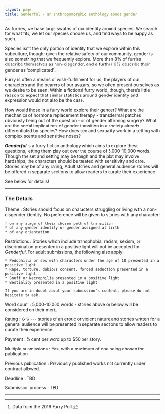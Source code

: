 ```yaml
---
layout: page
title: Genderful - an anthropomorphic anthology about gender
---
```


As furries, we base large swaths of our identity around species. We search for what fits, we let our species choose us, and find ways to be happy as such.

Species isn't the only portion of identity that we explore within this subculture, though; given the relative safety of our community, gender is also something that we frequently explore. More than 8% of furries describe themselves as non-cisgender, and a further 6% describe their gender as 'complicated'[^stats].

Furry is often a means of wish-fulfillment for us, the players of our characters and the bearers of our avatars, so we often present ourselves as we desire to be seen. Within a fictional furry world, though, there's little reason to expect that similar statistics around gender identity and expression would not also be the case.

How would those in a furry world explore their gender? What are the mechanics of hormone replacement therapy - transdermal patches obviously being out of the question - or of gender affirming surgery? What are the social implications of gender transition in a society already differentiated by species? How does sex and sexuality work in a setting with complex scents and sensitive noses?

***Genderful*** is a furry fiction anthology which aims to explore these questions, letting them play out over the course of 5,000-10,000 words. Though the set and setting may be tough and the plot may involve hardships, the characters should be treated with sensitivity and care. Stories may be of any rating, Adult stories and general audience stories will be offered in separate sections to allow readers to curate their experience.

See below for details!

-----

### The Details

Theme
:   Stories should focus on characters struggling or living with a non-cisgender identity. No preference will be given to stories with any character:

    * on any stage of their chosen path of transition
    * of any gender identity or gender assigned at birth
    * of any orientation

Restrictions
:   Stories which include transphobia, racism, sexism, or discrimination presented in a positive light will not be accepted for *Genderful*. For adult submissions, the following also apply:

    * Pedophilia or sex with characters under the age of 18 presented in a positive light.
    * Rape, torture, dubious consent, forced seduction presented in a positive light.
    * Snuff or Necrophilia presented in a positive light
    * Bestiality presented in a positive light

    If you are in doubt about your submission's content, please do not hesitate to ask.

Word count
:   5,000-10,000 words - stories above or below will be considered on their merit.

Rating
:   G-X --- stories of an erotic or violent nature and stories written for a general audience will be presented in separate sections to allow readers to curate their experience.

Payment
:   &frac12; cent per word up to $50 per story.

Multiple submissions
:   Yes, with a maximum of one being chosen for publication.

Previous publication
:   Previously published works not currently under contract allowed.

Deadline
:   TBD

Submission process
:   TBD

-----

[^stats]: Data from the 2016 Furry Poll.
